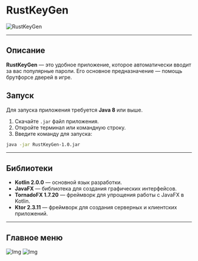 # RustKeyGen

![RustKeyGen](https://i.imgur.com/h9zqpwU.png)

---

## Описание

**RustKeyGen** — это удобное приложение, которое автоматически вводит за вас популярные пароли. Его основное предназначение — помощь брутфорсе дверей в игре.


## Запуск

Для запуска приложения требуется **Java 8** или выше.

1. Скачайте `.jar` файл приложения.
2. Откройте терминал или командную строку.
3. Введите команду для запуска:

```bash
java -jar RustKeyGen-1.0.jar
```

---

## Библиотеки

- **Kotlin 2.0.0** — основной язык разработки.
- **JavaFX** — библиотека для создания графических интерфейсов.
- **TornadoFX 1.7.20** — фреймворк для упрощения работы с JavaFX в Kotlin.
- **Ktor 2.3.11** — фреймворк для создания серверных и клиентских приложений.

---

## Главное меню

![Img](https://i.imgur.com/dywEWEU.png)
![Img](https://i.imgur.com/090lY4L.png)